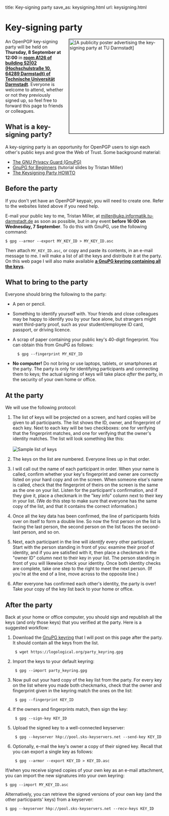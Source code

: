 title: Key-signing party
save_as: keysigning.html
url: keysigning.html

# Key-signing party
<a href="/images/keysigning_poster.pdf"><img src="/images/keysigning_poster.jpg" title="Publicity poster for the key-signing party" alt="[A publicity poster advertising the key-signing party at TU Darmstadt]" style="float:right; border: thin solid black; margin-left: 1em; width: 300px;" /></a>

An OpenPGP key-signing party will be held on **Thursday, 8 September
at 12:00** in
**[room A126 of building S2|02 (Hochschulstraße 10, 64289 Darmstadt) of Technische Universität Darmstadt](http://www.openstreetmap.org/?mlat=49.87721&mlon=8.65513#map=17/49.87721/8.65513&layers=N)**.
Everyone is welcome to attend, whether or not they previously signed
up, so feel free to forward this page to friends or colleagues.

## What is a key-signing party?

A key-signing party is an opportunity for OpenPGP users to sign each
other's public keys and grow the Web of Trust.  Some background
material:

* [The GNU Privacy Guard (GnuPG)](https://gnupg.org/)
* [GnuPG for Beginners](https://github.com/logological/GnuPGforBeginners/raw/master/GnuPGforBeginners.pdf) (tutorial slides by Tristan Miller)
* [The Keysigning Party HOWTO](http://www.cryptnet.net/fdp/crypto/keysigning_party/en/keysigning_party.html)

## Before the party

If you don't yet have an OpenPGP keypair, you will need to create one.
Refer to the websites listed above if you need help.

E-mail your public key to me, Tristan Miller, at
[miller@ukp.informatik.tu-darmstadt.de](mailto:miller@ukp.informatik.tu-darmstadt.de)
as soon as possible, but in any event **before 16:00 on Wednesday, 7
September**.  To do this with GnuPG, use the following command:

    $ gpg --armor --export MY_KEY_ID > MY_KEY_ID.asc

Then attach `MY_KEY_ID.asc`, or copy and paste its contents, in an
e-mail message to me.  I will make a list of all the keys and
distribute it at the party.  On this web page I will also make
available
**[a GnuPG keyring containing all the keys](/party_keyring.gpg)**.


## What to bring to the party

Everyone should bring the following to the party:

* A pen or pencil.

* Something to identify yourself with.  Your friends and close
  colleagues may be happy to identify you by your face alone, but
  strangers might want third-party proof, such as your
  student/employee ID card, passport, or driving licence.

* A scrap of paper containing your public key's 40-digit fingerprint.
  You can obtain this from GnuPG as follows:

        $ gpg --fingerprint MY_KEY_ID

* **No computer!**  Do not bring or use laptops, tablets, or smartphones
  at the party.  The party is only for identifying participants and
  connecting them to keys; the actual signing of keys will take place
  *after* the party, in the security of your own home or office.


## At the party

We will use the following protocol:

1. The list of keys will be projected on a screen, and hard copies
   will be given to all participants.  The list shows the ID, owner,
   and fingerprint of each key.  Next to each key will be two
   checkboxes: one for verifying that the fingerprint matches, and one
   for verifying that the owner's identity matches.  The list will
   look something like this:<br /><br
   />![Sample list of keys](images/keysigning_list.png)

2. The keys on the list are numbered.  Everyone lines up in that order.

3. I will call out the name of each participant in order.  When your
   name is called, confirm whether your key's fingerprint and owner
   are correctly listed on your hard copy and on the screen.  When
   someone else's name is called, check that the fingerprint of theirs
   on the screen is the same as the one on your list.  Listen for the
   participant's confirmation, and if they give it, place a checkmark
   in the "key info" column next to their key in your list.  (We do
   this step to make sure that everyone has the same copy of the list,
   and that it contains the correct information.)

4. Once all the key data has been confirmed, the line of participants
   folds over on itself to form a double line.  So now the first
   person on the list is facing the last person, the second person on
   the list faces the second-last person, and so on.

5. Next, each participant in the line will *identify* every other
   participant.  Start with the person standing in front of you:
   examine their proof of identity, and if you are satisfied with it,
   then place a checkmark in the "owner ID" column next to their key
   in your list.  The person standing in front of you will likewise
   check your identity.  Once both identity checks are complete, take
   one step to the right to meet the next person.  (If you're at the
   end of a line, move across to the opposite line.)

6. After everyone has confirmed each other's identity, the party is
   over!  Take your copy of the key list back to your home or office.


## After the party

Back at your home or office computer, you should sign and republish
all the keys (and only those keys) that you verified at the party.
Here is a suggested workflow:

1. Download the [GnuPG keyring](/party_keyring.gpg) that I will post
   on this page after the party.  It should contain all the keys from
   the list.

        $ wget https://logological.org/party_keyring.gpg

2. Import the keys to your default keyring:

        $ gpg --import party_keyring.gpg

3. Now pull out your hard copy of the key list from the party.  For
   every key on the list where you made both checkmarks, check that
   the owner and fingerprint given in the keyring match the ones on
   the list:

        $ gpg --fingerprint KEY_ID

4. If the owners and fingerprints match, then sign the key:

        $ gpg --sign-key KEY_ID

5. Upload the signed key to a well-connected keyserver:

        $ gpg --keyserver hkp://pool.sks-keyservers.net --send-key KEY_ID

6. Optionally, e-mail the key's owner a copy of their signed key.
   Recall that you can export a single key as follows:

        $ gpg --armor --export KEY_ID > KEY_ID.asc

If/when you receive signed copies of your own key as an e-mail
attachment, you can import the new signatures into your own keyring:

    $ gpg --import MY_KEY_ID.asc

Alternatively, you can retrieve the signed versions of your own key
(and the other participants' keys) from a keyserver:

    $ gpg --keyserver hkp://pool.sks-keyservers.net --recv-keys KEY_ID
